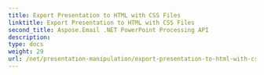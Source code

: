 ```yaml
---
title: Export Presentation to HTML with CSS Files
linktitle: Export Presentation to HTML with CSS Files
second_title: Aspose.Email .NET PowerPoint Processing API
description: 
type: docs
weight: 29
url: /net/presentation-manipulation/export-presentation-to-html-with-css-files/
---
```

